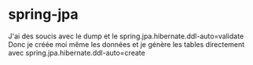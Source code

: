 # spring-jpa
J'ai des soucis avec le dump et le spring.jpa.hibernate.ddl-auto=validate
Donc je créée moi même les données et je génère les tables directement avec spring.jpa.hibernate.ddl-auto=create
